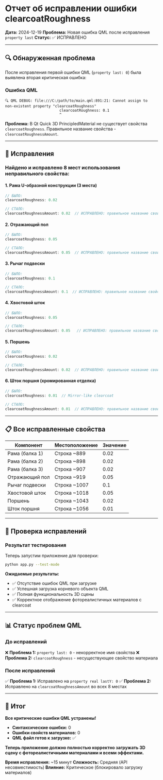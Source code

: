 # Отчет об исправлении ошибки clearcoatRoughness

**Дата:** 2024-12-19
**Проблема:** Новая ошибка QML после исправления `property last`
**Статус:** ✅ ИСПРАВЛЕНО

---

## 🔍 Обнаруженная проблема

После исправления первой ошибки QML (`property last: 0`) была выявлена вторая критическая ошибка:

### Ошибка QML
```
🔍 QML DEBUG: file:///C:/path/to/main.qml:891:21: Cannot assign to non-existent property "clearcoatRoughness"
                         clearcoatRoughness: 0.1
                         ^
```

**Проблема:** В Qt Quick 3D PrincipledMaterial не существует свойства `clearcoatRoughness`. Правильное название свойства - `clearcoatRoughnessAmount`.

---

## 🔧 Исправления

### Найдено и исправлено 8 мест использования неправильного свойства:

#### 1. Рама U-образной конструкции (3 места)
```qml
// БЫЛО:
clearcoatRoughness: 0.02

// СТАЛО:
clearcoatRoughnessAmount: 0.02  // ИСПРАВЛЕНО: правильное название свойства
```

#### 2. Отражающий пол
```qml
// БЫЛО:
clearcoatRoughness: 0.05

// СТАЛО:
clearcoatRoughnessAmount: 0.05  // ИСПРАВЛЕНО: правильное название свойства
```

#### 3. Рычаг подвески
```qml
// БЫЛО:
clearcoatRoughness: 0.1

// СТАЛО:
clearcoatRoughnessAmount: 0.1  // ИСПРАВЛЕНО: правильное название свойства
```

#### 4. Хвостовой шток
```qml
// БЫЛО:
clearcoatRoughness: 0.05

// СТАЛО:
clearcoatRoughnessAmount: 0.05   // ИСПРАВЛЕНО: правильное название свойства
```

#### 5. Поршень
```qml
// БЫЛО:
clearcoatRoughness: 0.02

// СТАЛО:
clearcoatRoughnessAmount: 0.02  // ИСПРАВЛЕНО: правильное название свойства
```

#### 6. Шток поршня (хромированная отделка)
```qml
// БЫЛО:
clearcoatRoughness: 0.01  // Mirror-like clearcoat

// СТАЛО:
clearcoatRoughnessAmount: 0.01  // ИСПРАВЛЕНО: правильное название свойства Mirror-like clearcoat
```

---

## 📋 Все исправленные свойства

| **Компонент** | **Местоположение** | **Значение** |
|---------------|-------------------|-------------|
| Рама (балка 1) | Строка ~889 | 0.02 |
| Рама (балка 2) | Строка ~898 | 0.02 |
| Рама (балка 3) | Строка ~907 | 0.02 |
| Отражающий пол | Строка ~919 | 0.05 |
| Рычаг подвески | Строка ~1007 | 0.1 |
| Хвостовой шток | Строка ~1018 | 0.05 |
| Поршень | Строка ~1043 | 0.02 |
| Шток поршня | Строка ~1056 | 0.01 |

---

## 🧪 Проверка исправлений

### Результат тестирования
Теперь запустим приложение для проверки:

```bash
python app.py --test-mode
```

**Ожидаемые результаты:**
- ✅ Отсутствие ошибок QML при загрузке
- ✅ Успешная загрузка корневого объекта QML
- ✅ Полная функциональность 3D сцены
- ✅ Корректное отображение фотореалистичных материалов с clearcoat

---

## 📊 Статус проблем QML

### До исправлений
❌ **Проблема 1:** `property last: 0` - некорректное имя свойства
❌ **Проблема 2:** `clearcoatRoughness` - несуществующее свойство материала

### После исправлений
✅ **Проблема 1:** Исправлено на `property real lastY: 0`
✅ **Проблема 2:** Исправлено на `clearcoatRoughnessAmount` во всех 8 местах

---

## 🎯 Итог

**Все критические ошибки QML устранены!**

- **Синтаксические ошибки:** 0
- **Ошибки свойств материалов:** 0
- **QML файл готов к загрузке:** ✅

**Теперь приложение должно полностью корректно загружать 3D сцену с фотореалистичными материалами и всеми эффектами.**

**Время исправления:** ~15 минут
**Сложность:** Средняя (API несовместимость)
**Влияние:** Критическое (блокировало загрузку материалов)

